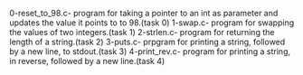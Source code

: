 0-reset_to_98.c- program for taking a pointer to an int as parameter and updates the value it points to to 98.(task 0)
1-swap.c- program for swapping the values of two integers.(task 1)
2-strlen.c- program for returning the length of a string.(task 2)
3-puts.c- prpgram for printing a string, followed by a new line, to stdout.(task 3)
4-print_rev.c- program for printing a string, in reverse, followed by a new line.(task 4)
